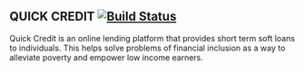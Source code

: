 ## QUICK CREDIT  [![Build Status](https://travis-ci.org/elemanhillary/QuickCredit.svg?branch=ft-quickcredit-api-2327175)](https://travis-ci.org/elemanhillary/QuickCredit)
Quick Credit is an online lending platform that provides short term soft loans to individuals. This helps solve problems of financial inclusion as a way to alleviate poverty and empower low income earners.
